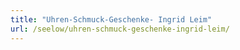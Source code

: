 ```yaml
---
title: "Uhren-Schmuck-Geschenke- Ingrid Leim"
url: /seelow/uhren-schmuck-geschenke-ingrid-leim/
---
```

